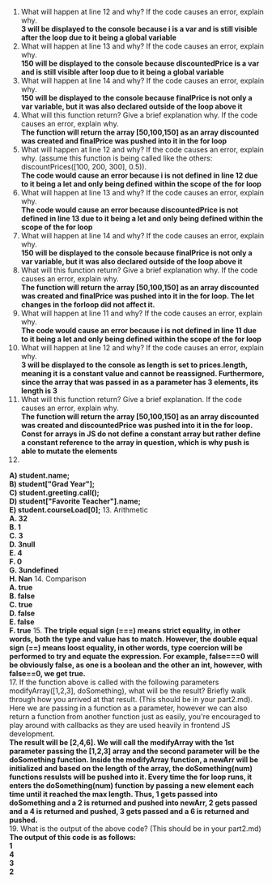 1. What will happen at line 12 and why? If the code causes an error, explain why.  <br>
**3 will be displayed to the console because i is a var and is still visible after the loop due to it being a global variable** 
2. What will happen at line 13 and why? If the code causes an error, explain why.  <br>
**150 will be displayed to the console because discountedPrice is a var and is still visible after loop due to it being a global variable**
3. What will happen at line 14 and why? If the code causes an error, explain why.  <br>
**150 will be displayed to the console because finalPrice is not only a var variable, but it was also declared outside of the loop above it**
4. What will this function return? Give a brief explanation why. If the code causes an error, explain why. <br>
**The function will return the array [50,100,150] as an array discounted was created and finalPrice was pushed into it in the for loop**
5. What will happen at line 12 and why?  If the code causes an error, explain why. (assume this function is being called like the others: discountPrices([100, 200, 300], 0.5)). <br>
**The code would cause an error because i is not defined in line 12 due to it being a let and only being defined within the scope of the for loop**
6. What will happen at line 13 and why?  If the code causes an error, explain why.<br>
**The code would cause an error because discountedPrice is not defined in line 13 due to it being a let and only being defined within the scope of the for loop**
7. What will happen at line 14 and why?  If the code causes an error, explain why. <br>
**150 will be displayed to the console because finalPrice is not only a var variable, but it was also declared outside of the loop above it**
8. What will this function return? Give a brief explanation why. If the code causes an error, explain why. <br>
**The function will return the array [50,100,150] as an array discounted was created and finalPrice was pushed into it in the for loop. The let changes in the forloop did not affect it.**
9. What will happen at line 11 and why? If the code causes an error, explain why. <br>
**The code would cause an error because i is not defined in line 11 due to it being a let and only being defined within the scope of the for loop**
10. What will happen at line 12 and why? If the code causes an error, explain why. <br>
**3 will be displayed to the console as length is set to prices.length, meaning it is a constant value and cannot be reassigned. Furthermore, since the array that was passed in as a parameter has 3 elements, its length is 3**
11. What will this function return? Give a brief explanation. If the code causes an error, explain why. <br>
**The function will return the array [50,100,150] as an array discounted was created and discountedPrice was pushed into it in the for loop. Const for arrays in JS do not define a constant array but rather define a constant reference to the array in question, which is why push is able to mutate the elements**
12. <br>
**A) student.name;** <br>
**B) student["Grad Year"];** <br>
**C) student.greeting.call();** <br>
**D) student["Favorite Teacher"].name;** <br>
**E) student.courseLoad[0];**
13. Arithmetic <br>
**A. 32** <br>
**B. 1** <br>
**C. 3** <br>
**D. 3null** <br>
**E. 4** <br>
**F. 0** <br>
**G. 3undefined**<br>
**H. Nan** 
14. Comparison <br>
**A. true** <br>
**B. false** <br>
**C. true** <br>
**D. false**<br>
**E. false**<br>
**F. true** 
15. **The triple equal sign (===) means strict equality, in other words, both the type and value has to match. However, the double equal sign (==) means loost equality, in other words, type coercion will be performed to try and equate the expression. For example, false===0 will be obviously false, as one is a boolean and the other an int, however, with false==0, we get true.** <br>
17. If the function above is called with the following parameters modifyArray([1,2,3], doSomething), what will be the result? Briefly walk through how you arrived at that result. (This should be in your part2.md). Here we are passing in a function as a parameter, however we can also return a function from another function just as easily, you're encouraged to play around with callbacks as they are used heavily in frontend JS development. <br>
**The result will be [2,4,6]. We will call the modifyArray with the 1st parameter passing the [1,2,3] array and the second parameter will be the doSomething function. Inside the modifyArray function, a newArr will be initialized and based on the length of the array, the doSomething(num) functions resulsts will be pushed into it. Every time the for loop runs, it enters the doSomething(num) function by passing a new element each time until it reached the max length. Thus, 1 gets passed into doSomething and a 2 is returned and pushed into newArr, 2 gets passed and a 4 is returned and pushed, 3 gets passed and a 6 is returned and pushed.** <br>
19. What is the output of the above code? (This should be in your part2.md) <br>
**The output of this code is as follows:** <br>
**1**<br>
**4**<br>
**3**<br>
**2**<br>



